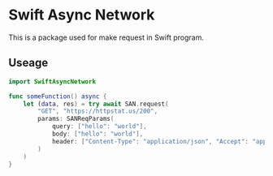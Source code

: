# Swift Async Network

This is a package used for make request in Swift program.

## Useage
``` swift
import SwiftAsyncNetwork

func someFunction() async {
    let (data, res) = try await SAN.request(
        "GET", "https://httpstat.us/200",
        params: SANReqParams(
            query: ["hello": "world"],
            body: ["hello": "world"],
            header: ["Content-Type": "application/json", "Accept": "application/json"]
        )
    )
}
```
